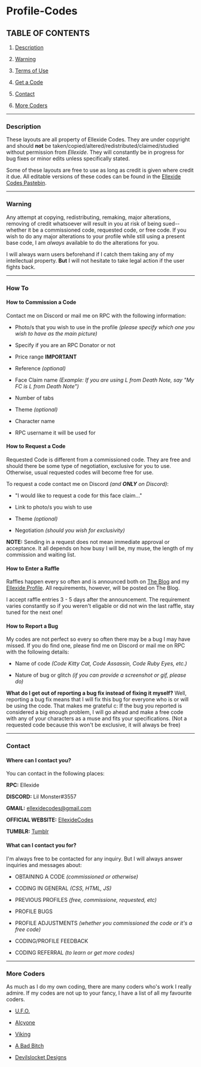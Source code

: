 # Profile-Codes
## TABLE OF CONTENTS
1) [Description](#description)

2) [Warning](#warning)

3) [Terms of Use](https://ellexide-codes.tumblr.com/disclaimer)

4) [Get a Code](#how-to)

5) [Contact](#contact)

6) [More Coders](#more-coders)

---

### Description

   These layouts are all property of Ellexide Codes. They are under copyright and should **not** be taken/copied/altered/redistributed/claimed/studied without permission from *Ellexide*. They will constantly be in progress for bug fixes or minor edits unless specifically stated.

   Some of these layouts are free to use as long as credit is given where credit it due. All editable versions of these codes can be found in the [Ellexide Codes Pastebin](https://pastebin.com/u/BappidyBoopidy).

---

### Warning

   Any attempt at copying, redistributing, remaking, major alterations, removing of credit whatsoever will result in you at risk of being sued--whether it be a commissioned code, requested code, or free code. If you wish to do any major alterations to your profile while still using a present base code, I am *always* available to do the alterations for you. 

   I will always warn users beforehand if I catch them taking any of my intellectual property. **But** I will not hesitate to take legal action if the user fights back.

---

### How To

#### How to Commission a Code
   Contact me on Discord or mail me on RPC with the following information:
   
   - Photo/s that you wish to use in the profile *(please specify which one you wish to have as the main picture)* 
     
   - Specify if you are an RPC Donator or not
   
   - Price range **IMPORTANT**
     
   - Reference *(optional)*
     
   - Face Claim name *(Example: If you are using L from Death Note, say "My FC is L from Death Note")*
     
   - Number of tabs
     
   - Theme *(optional)*
     
   - Character name
     
   - RPC username it will be used for

#### How to Request a Code
   Requested Code is different from a commissioned code. They are free and should there be some type of negotiation, exclusive for you to use. Otherwise, usual requested codes will become free for use.
   
   To request a code contact me on Discord *(and **ONLY** on Discord)*:
   
   - "I would like to request a code for this face claim..."
   
   - Link to photo/s you wish to use
   
   - Theme *(optional)*
   
   - Negotiation *(should you wish for exclusivity)*
      
   **NOTE:** Sending in a request does not mean immediate approval or acceptance. It all depends on how busy I will be, my muse, the length of my commission and waiting list.
   
#### How to Enter a Raffle
   Raffles happen every so often and is announced both on [The Blog](https://ellexide-codes.tumblr.com) and my [Ellexide Profile](https://roleplay.chat/profile.php?user=Ellexide). All requirements, however, will be posted on The Blog.
   
   I accept raffle entries 3 - 5 days after the announcement. The requirement varies constantly so if you weren't eligable or did not win the last raffle, stay tuned for the next one!
   
#### How to Report a Bug
   My codes are not perfect so every so often there may be a bug I may have missed. If you do find one, please find me on Discord or mail me on RPC with the following details:
   
   - Name of code *(Code Kitty Cat, Code Assassin, Code Ruby Eyes, etc.)*
   
   - Nature of bug or glitch *(if you can provide a screenshot or gif, please do)*
      
   **What do I get out of reporting a bug fix instead of fixing it myself?**
      Well, reporting a bug fix means that I will fix this bug for everyone who is or will be using the code. That makes me grateful c: If the bug you reported is considered a big enough problem, I will go ahead and make a free code with any of your characters as a muse and fits your specifications. (Not a requested code because this won't be exclusive, it will always be free)

---

### Contact

#### Where can I contact you?
   You can contact in the following places:
   
   **RPC:** Ellexide
    
   **DISCORD:** Lil Monster#3557
     
   **GMAIL:** ellexidecodes@gmail.com

   **OFFICIAL WEBSITE:** [EllexideCodes](https://ellexidecodes.github.io/contact-me)
     
   **TUMBLR:** [Tumblr](https://ellexide-codes.tumblr.com/ask)
       
#### What can I contact you for?
   I'm always free to be contacted for any inquiry. But I will always answer inquiries and messages about:
   
   - OBTAINING A CODE *(commissioned or otherwise)*
   
   - CODING IN GENERAL *(CSS, HTML, JS)*
   
   - PREVIOUS PROFILES *(free, commissione, requested, etc)*
     
   - PROFILE BUGS
     
   - PROFILE ADJUSTMENTS *(whether you commissioned the code or it's a free code)*
     
   - CODING/PROFILE FEEDBACK
     
   - CODING REFERRAL *(to learn or get more codes)*

---

### More Coders
   As much as I do my own coding, there are many coders who's work I really admire. If my codes are not up to your fancy, I have a list of all my favourite coders.
   
   - [U.F.O.](https://roleplay.chat/profile.php?user=UFO)
     
   - [Alcyone](https://roleplay.chat/profile.php?user=Alcyone)
     
   - [Viking](https://roleplay.chat/profile.php?user=Viking)
     
   - [A Bad Bitch](http://pastebin.com/u/A_Bad_Bitch)
     
   - [Devilslocket Designs](http://devilslocketdesigns.webs.com)

